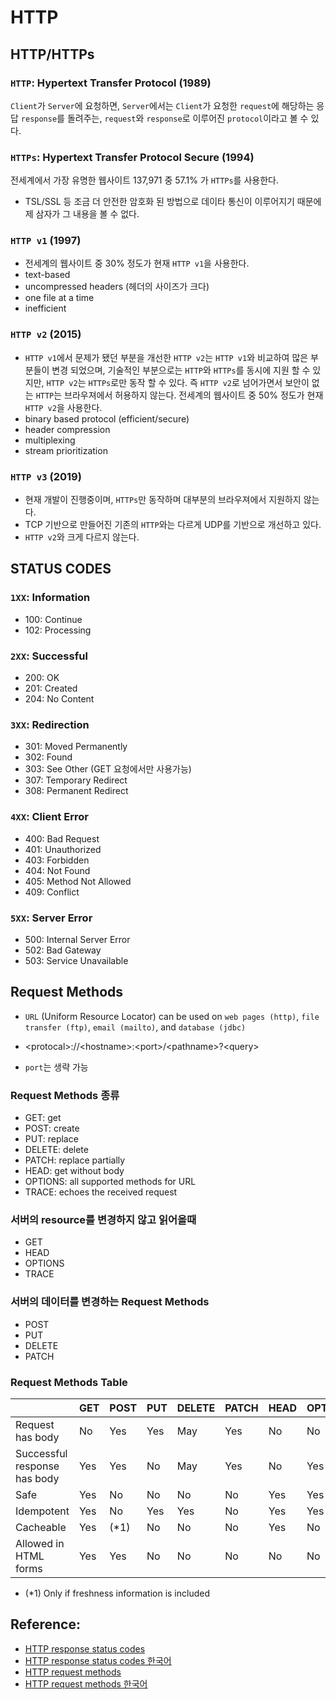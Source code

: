 # HTTP

## HTTP/HTTPs

### `HTTP`: Hypertext Transfer Protocol (1989)

`Client`가 `Server`에 요청하면, `Server`에서는 `Client`가 요청한 `request`에 해당하는 응답 `response`를 돌려주는, `request`와 `response`로 이루어진 `protocol`이라고 볼 수 있다.

### `HTTPs`: Hypertext Transfer Protocol Secure (1994)

전세계에서 가장 유명한 웹사이트 137,971 중 57.1% 가 `HTTPs`를 사용한다.

- TSL/SSL 등 조금 더 안전한 암호화 된 방법으로 데이타 통신이 이루어지기 때문에 제 삼자가 그 내용을 볼 수 없다.

### `HTTP v1` (1997)

- 전세계의 웹사이트 중 30% 정도가 현재 `HTTP v1`을 사용한다.
- text-based
- uncompressed headers (헤더의 사이즈가 크다)
- one file at a time
- inefficient

### `HTTP v2` (2015)

- `HTTP v1`에서 문제가 됐던 부분을 개선한 `HTTP v2`는 `HTTP v1`와 비교하여 많은 부분들이 변경 되었으며, 기술적인 부분으로는 `HTTP`와 `HTTPs`를 동시에 지원 할 수 있지만, `HTTP v2`는 `HTTPs`로만 동작 할 수 있다. 즉 `HTTP v2`로 넘어가면서 보안이 없는 `HTTP`는 브라우져에서 허용하지 않는다. 전세계의 웹사이트 중 50% 정도가 현재 `HTTP v2`을 사용한다.
- binary based protocol (efficient/secure)
- header compression
- multiplexing
- stream prioritization

### `HTTP v3` (2019)

- 현재 개발이 진행중이며, `HTTPs`만 동작하며 대부분의 브라우져에서 지원하지 않는다.
- TCP 기반으로 만들어진 기존의 `HTTP`와는 다르게 UDP를 기반으로 개선하고 있다.
- `HTTP v2`와 크게 다르지 않는다.

## STATUS CODES

### `1XX`: Information

- 100: Continue
- 102: Processing

### `2XX`: Successful

- 200: OK
- 201: Created
- 204: No Content

### `3XX`: Redirection

- 301: Moved Permanently
- 302: Found
- 303: See Other (GET 요청에서만 사용가능)
- 307: Temporary Redirect
- 308: Permanent Redirect

### `4XX`: Client Error

- 400: Bad Request
- 401: Unauthorized
- 403: Forbidden
- 404: Not Found
- 405: Method Not Allowed
- 409: Conflict

### `5XX`: Server Error

- 500: Internal Server Error
- 502: Bad Gateway
- 503: Service Unavailable

## Request Methods

- `URL` (Uniform Resource Locator) can be used on `web pages (http)`, `file transfer (ftp)`, `email (mailto)`, and `database (jdbc)`

- &lt;protocal&gt;://&lt;hostname&gt;:&lt;port&gt;/&lt;pathname&gt;?&lt;query&gt;

- `port`는 생략 가능

### Request Methods 종류

- GET: get
- POST: create
- PUT: replace
- DELETE: delete
- PATCH: replace partially
- HEAD: get without body
- OPTIONS: all supported methods for URL
- TRACE: echoes the received request

### 서버의 resource를 변경하지 않고 읽어올때

- GET
- HEAD
- OPTIONS
- TRACE

### 서버의 데이터를 변경하는 Request Methods

- POST
- PUT
- DELETE
- PATCH

### Request Methods Table

|                              | GET | POST  | PUT | DELETE | PATCH | HEAD | OPTIONS | TRACE |
| ---------------------------- | --- | ----- | --- | ------ | ----- | ---- | ------- | ----- |
| Request has body             | No  | Yes   | Yes | May    | Yes   | No   | No      | No    |
| Successful response has body | Yes | Yes   | No  | May    | Yes   | No   | Yes     | No    |
| Safe                         | Yes | No    | No  | No     | No    | Yes  | Yes     | Yes   |
| Idempotent                   | Yes | No    | Yes | Yes    | No    | Yes  | Yes     | Yes   |
| Cacheable                    | Yes | (\*1) | No  | No     | No    | Yes  | No      | No    |
| Allowed in HTML forms        | Yes | Yes   | No  | No     | No    | No   | No      | No    |

- (\*1) Only if freshness information is included

## Reference:

- [HTTP response status codes](https://developer.mozilla.org/en-US/docs/Web/HTTP/Status)
- [HTTP response status codes 한국어](https://developer.mozilla.org/ko/docs/Web/HTTP/Status)
- [HTTP request methods](https://developer.mozilla.org/en-US/docs/Web/HTTP/Methods)
- [HTTP request methods 한국어](https://developer.mozilla.org/ko/docs/Web/HTTP/Methods)
